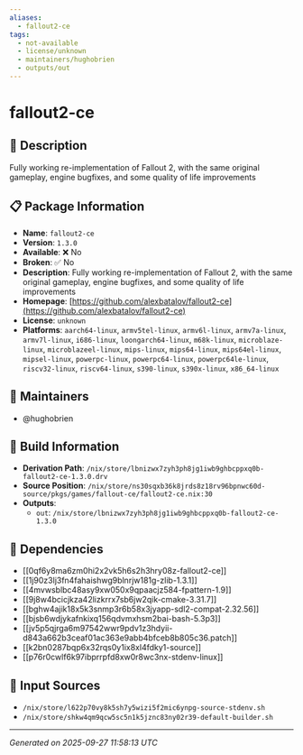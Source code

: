 ```yaml
---
aliases:
  - fallout2-ce
tags:
  - not-available
  - license/unknown
  - maintainers/hughobrien
  - outputs/out
---
```


# fallout2-ce

## 📝 Description

Fully working re-implementation of Fallout 2, with the same original gameplay, engine bugfixes, and some quality of life improvements

## 📋 Package Information

- **Name**: `fallout2-ce`
- **Version**: `1.3.0`
- **Available**: ❌ No
- **Broken**: ✅ No
- **Description**: Fully working re-implementation of Fallout 2, with the same original gameplay, engine bugfixes, and some quality of life improvements
- **Homepage**: [https://github.com/alexbatalov/fallout2-ce](https://github.com/alexbatalov/fallout2-ce)
- **License**: `unknown`
- **Platforms**: `aarch64-linux`, `armv5tel-linux`, `armv6l-linux`, `armv7a-linux`, `armv7l-linux`, `i686-linux`, `loongarch64-linux`, `m68k-linux`, `microblaze-linux`, `microblazeel-linux`, `mips-linux`, `mips64-linux`, `mips64el-linux`, `mipsel-linux`, `powerpc-linux`, `powerpc64-linux`, `powerpc64le-linux`, `riscv32-linux`, `riscv64-linux`, `s390-linux`, `s390x-linux`, `x86_64-linux`
## 👥 Maintainers

- @hughobrien


## 🔧 Build Information

- **Derivation Path**: `/nix/store/lbnizwx7zyh3ph8jg1iwb9ghbcppxq0b-fallout2-ce-1.3.0.drv`
- **Source Position**: `/nix/store/ns30sqxb36k8jrds8z18rv96bpnwc60d-source/pkgs/games/fallout-ce/fallout2-ce.nix:30`
- **Outputs**:
  - `out`:  `/nix/store/lbnizwx7zyh3ph8jg1iwb9ghbcppxq0b-fallout2-ce-1.3.0`

## 🔗 Dependencies

- [[0qf6y8ma6zm0hi2x2vk5h6s2h3hry08z-fallout2-ce]]
- [[1j90z3lj3fn4fahaishwg9blnrjw181g-zlib-1.3.1]]
- [[4mvwsblbc48asy9xw050x9qpaacjz584-fpattern-1.9]]
- [[9j8w4bcicjkza42lizkrrx7sb6jw2qik-cmake-3.31.7]]
- [[bghw4ajik18x5k3snmp3r6b58x3jyapp-sdl2-compat-2.32.56]]
- [[bjsb6wdjykafnkixq156qdvmxhsm2bai-bash-5.3p3]]
- [[jv5p5qjrga6m97542wwr9pdv1z3hdyii-d843a662b3ceaf01ac363e9abb4bfceb8b805c36.patch]]
- [[k2bn0287bqp6x32rqs0y1ix8xl4fdky1-source]]
- [[p76r0cwlf6k97ibprrpfd8xw0r8wc3nx-stdenv-linux]]

## 📁 Input Sources

- `/nix/store/l622p70vy8k5sh7y5wizi5f2mic6ynpg-source-stdenv.sh`
- `/nix/store/shkw4qm9qcw5sc5n1k5jznc83ny02r39-default-builder.sh`

---
*Generated on 2025-09-27 11:58:13 UTC*
